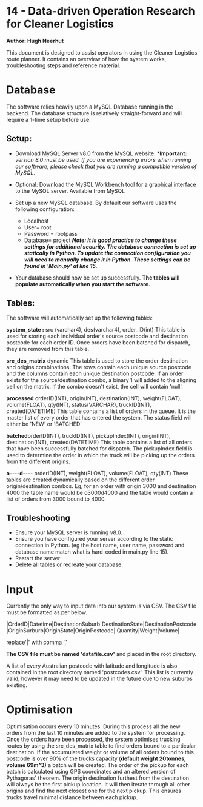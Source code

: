 # 14 - Data-driven Operation Research for Cleaner Logistics

**Author: Hugh Neerhut**


This document is designed to assist operators in using the Cleaner Logistics route planner. It contains an overview of how the system works, troubleshooting steps and reference material. 


# Database

The software relies heavily upon a MySQL Database running in the backend. The database structure is relatively straight-forward and will require a 1-time setup before use.  

## Setup:
- Download MySQL Server v8.0 from the MySQL website. ***Important:** *version 8.0 must be used. If you are experiencing errors when running our software, please check that you are running a compatible version of MySQL.*
- Optional: Download the MySQL Workbench tool for a graphical interface to the MySQL server. Available from MySQL
- Set up a new MySQL database. By default our software uses the following configuration:
	- Localhost
	- User= root
	- Password = rootpass
	- Database= project
***Note: It is good practice to change these settings for additional security. The database connection is set up statically in Python. To update the connection configuration you will need to manually change it in Python. These settings can be found in 'Main.py' at line 15.***

- Your database should now be set up successfully. **The tables will populate automatically when you start the software.** 


##  Tables:
The software will automatically set up the following tables:

**system_state :** src (varchar4), des(varchar4), order_ID(int)
This table is used for storing each individual order's source postcode and destination postcode for each order ID. Once orders have been batched for dispatch, they are removed from this table. 

**src_des_matrix** dynamic
This table is used to store the order destination and origins combinations. The rows contain each unique source postcode and the columns contain each unique destination postcode. If an order exists for the source/destination combo, a binary 1 will added to the aligning cell on the matrix. If the combo doesn't exist, the cell will contain 'null'. 

**processed** orderID(INT), origin(INT), destination(INT), weight(FLOAT), volume(FLOAT), qty(INT), status(VARCHAR), truckID(INT), created(DATETIME)
This table contains a list of orders in the queue. It is the master list of every order that has entered the system. The status field will either be 'NEW' or 'BATCHED'

**batched**orderID(INT), truckID(INT), pickupIndex(INT), origin(INT), destination(INT), created(DATETIME)
This table contains a list of all orders that have been successfully batched for dispatch.  The pickupIndex field is used to determine the order in which the truck will be picking up the orders from the different origins. 

**o----d----** orderID(INT), weight(FLOAT), volume(FLOAT), qty(INT)
These tables are created dynamically based on the different order origin/destination combos. Eg, for an order with origin 3000 and destination 4000 the table name would be o3000d4000 and the table would contain a list of orders from 3000 bound to 4000. 

## Troubleshooting 

- Ensure your MySQL server is running v8.0.
- Ensure you have configured your server according to the static connection in Python. (eg the host name, user name, password and database name match what is hard-coded in main.py line 15). 
- Restart the server
- Delete all tables or recreate your database. 

# Input

Currently the only way to input data into our system is via CSV. The CSV file must be formatted as per below.

|OrderID|Datetime|DestinationSuburb|DestinationState|DestinationPostcode|OriginSurburb|OriginState|OriginPostcode| Quantity|Weight|Volume|

replace'|' with comma ','

**The CSV file must be named 'datafile.csv'** and placed in the root directory. 

A list of every Australian postcode with latitude and longitude is also contained in the root directory named 'postcodes.csv'. This list is currently valid, however it may need to be updated in the future due to new suburbs existing. 


# Optimisation

Optimisation occurs every 10 minutes. During this process all the new orders from the last 10 minutes are added to the system for processing. Once the orders have been processed, the system optimises trucking routes by using the src_des_matrix table to find orders bound to a particular destination. If the accumulated weight or volume of all orders bound to this postcode is over 90% of the trucks capacity (**default weight 20tonnes, volume 69m^3)** a batch will be created. The order of the pickup for each batch is calculated using GPS coordinates and an altered version of Pythagoras' theorem. The origin destination furthest from the destination will always be the first pickup location. It will then iterate through all other origins and find the next closest one for the next pickup. This ensures trucks travel minimal distance between each pickup. 
